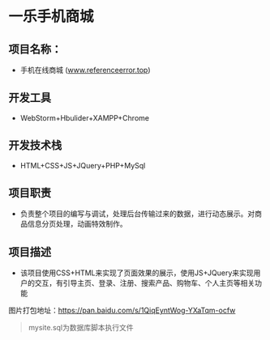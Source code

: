 # 一乐手机商城
## 项目名称：
- 手机在线商城 (www.referenceerror.top)
## 开发工具
- WebStorm+Hbulider+XAMPP+Chrome
## 开发技术栈
- HTML+CSS+JS+JQuery+PHP+MySql
## 项目职责
- 负责整个项目的编写与调试，处理后台传输过来的数据，进行动态展示。对商品信息分页处理，动画特效制作。
## 项目描述
- 该项目使用CSS+HTML来实现了页面效果的展示，使用JS+JQuery来实现用户的交互，有引导主页、登录、注册、搜索产品、购物车、个人主页等相关功能

图片打包地址：https://pan.baidu.com/s/1QiqEyntWog-YXaTqm-ocfw
> mysite.sql为数据库脚本执行文件
